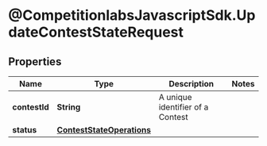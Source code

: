 # @CompetitionlabsJavascriptSdk.UpdateContestStateRequest

## Properties

Name | Type | Description | Notes
------------ | ------------- | ------------- | -------------
**contestId** | **String** | A unique identifier of a Contest | 
**status** | [**ContestStateOperations**](ContestStateOperations.md) |  | 


